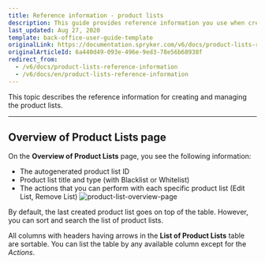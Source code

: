 ```yaml
---
title: Reference information - product lists
description: This guide provides reference information you use when creating, updating, and managing product list in the Back Office.
last_updated: Aug 27, 2020
template: back-office-user-guide-template
originalLink: https://documentation.spryker.com/v6/docs/product-lists-reference-information
originalArticleId: 6a440d49-093e-496e-9ed3-78e56b68938f
redirect_from:
  - /v6/docs/product-lists-reference-information
  - /v6/docs/en/product-lists-reference-information
---
```


This topic describes the reference information for creating and managing the product lists.
***
## Overview of Product Lists page

On the **Overview of Product Lists** page, you see the following information:

* The autogenerated product list ID
* Product list title and type (with Blacklist or Whitelist)
* The actions that you can perform with each specific product list (Edit List, Remove List)
![product-list-overview-page](https://spryker.s3.eu-central-1.amazonaws.com/docs/User+Guides/Back+Office+User+Guides/Products/Product+Lists/product-list-overview-page.png) 

By default, the last created product list goes on top of the table. However, you can sort and search the list of product lists.

All columns with headers having arrows in the **List of Product Lists** table are sortable. You can list the table by any available column except for the _Actions_.
